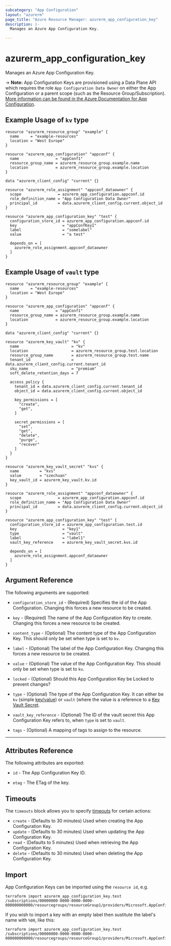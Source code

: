 ```yaml
---
subcategory: "App Configuration"
layout: "azurerm"
page_title: "Azure Resource Manager: azurerm_app_configuration_key"
description: |-
  Manages an Azure App Configuration Key.

---
```


# azurerm_app_configuration_key

Manages an Azure App Configuration Key.

-> **Note:** App Configuration Keys are provisioned using a Data Plane API which requires the role `App Configuration Data Owner` on either the App Configuration or a parent scope (such as the Resource Group/Subscription). [More information can be found in the Azure Documentation for App Configuration](https://docs.microsoft.com/azure/azure-app-configuration/concept-enable-rbac#azure-built-in-roles-for-azure-app-configuration).

## Example Usage of `kv` type

```hcl
resource "azurerm_resource_group" "example" {
  name     = "example-resources"
  location = "West Europe"
}

resource "azurerm_app_configuration" "appconf" {
  name                = "appConf1"
  resource_group_name = azurerm_resource_group.example.name
  location            = azurerm_resource_group.example.location
}

data "azurerm_client_config" "current" {}

resource "azurerm_role_assignment" "appconf_dataowner" {
  scope                = azurerm_app_configuration.appconf.id
  role_definition_name = "App Configuration Data Owner"
  principal_id         = data.azurerm_client_config.current.object_id
}

resource "azurerm_app_configuration_key" "test" {
  configuration_store_id = azurerm_app_configuration.appconf.id
  key                    = "appConfKey1"
  label                  = "somelabel"
  value                  = "a test"

  depends_on = [
    azurerm_role_assignment.appconf_dataowner
  ]
}
```

## Example Usage of `vault` type
```hcl
resource "azurerm_resource_group" "example" {
  name     = "example-resources"
  location = "West Europe"
}

resource "azurerm_app_configuration" "appconf" {
  name                = "appConf1"
  resource_group_name = azurerm_resource_group.example.name
  location            = azurerm_resource_group.example.location
}

data "azurerm_client_config" "current" {}

resource "azurerm_key_vault" "kv" {
  name                       = "kv"
  location                   = azurerm_resource_group.test.location
  resource_group_name        = azurerm_resource_group.test.name
  tenant_id                  = data.azurerm_client_config.current.tenant_id
  sku_name                   = "premium"
  soft_delete_retention_days = 7

  access_policy {
    tenant_id = data.azurerm_client_config.current.tenant_id
    object_id = data.azurerm_client_config.current.object_id

    key_permissions = [
      "create",
      "get",
    ]

    secret_permissions = [
      "set",
      "get",
      "delete",
      "purge",
      "recover"
    ]
  }
}

resource "azurerm_key_vault_secret" "kvs" {
  name         = "kvs"
  value        = "szechuan"
  key_vault_id = azurerm_key_vault.kv.id
}

resource "azurerm_role_assignment" "appconf_dataowner" {
  scope                = azurerm_app_configuration.appconf.id
  role_definition_name = "App Configuration Data Owner"
  principal_id         = data.azurerm_client_config.current.object_id
}

resource "azurerm_app_configuration_key" "test" {
  configuration_store_id = azurerm_app_configuration.test.id
  key                    = "key1"
  type                   = "vault"
  label                  = "label1"
  vault_key_reference    = azurerm_key_vault_secret.kvs.id

  depends_on = [
    azurerm_role_assignment.appconf_dataowner
  ]
}
```

## Argument Reference

The following arguments are supported:

* `configuration_store_id` - (Required) Specifies the id of the App Configuration. Changing this forces a new resource to be created.

* `key` - (Required) The name of the App Configuration Key to create. Changing this forces a new resource to be created.

* `content_type` - (Optional) The content type of the App Configuration Key. This should only be set when type is set to `kv`.

* `label` - (Optional) The label of the App Configuration Key.  Changing this forces a new resource to be created.

* `value` - (Optional) The value of the App Configuration Key. This should only be set when type is set to `kv`.

* `locked` - (Optional) Should this App Configuration Key be Locked to prevent changes?

* `type` - (Optional) The type of the App Configuration Key. It can either be `kv` (simple [key/value](https://docs.microsoft.com/azure/azure-app-configuration/concept-key-value)) or `vault` (where the value is a reference to a [Key Vault Secret](https://azure.microsoft.com/en-gb/services/key-vault/). 

* `vault_key_reference` - (Optional) The ID of the vault secret this App Configuration Key refers to, when `type` is set to `vault`.

* `tags` - (Optional) A mapping of tags to assign to the resource.

---
## Attributes Reference

The following attributes are exported:

* `id` - The App Configuration Key ID.

* `etag` - The ETag of the key.

## Timeouts

The `timeouts` block allows you to specify [timeouts](https://www.terraform.io/docs/configuration/resources.html#timeouts) for certain actions:

* `create` - (Defaults to 30 minutes) Used when creating the App Configuration Key.
* `update` - (Defaults to 30 minutes) Used when updating the App Configuration Key.
* `read` - (Defaults to 5 minutes) Used when retrieving the App Configuration Key.
* `delete` - (Defaults to 30 minutes) Used when deleting the App Configuration Key.

## Import

App Configuration Keys can be imported using the `resource id`, e.g.

```shell
terraform import azurerm_app_configuration_key.test /subscriptions/00000000-0000-0000-0000-000000000000/resourcegroups/resourceGroup1/providers/Microsoft.AppConfiguration/configurationStores/appConf1/AppConfigurationKey/appConfKey1/Label/label1
```

If you wish to import a key with an empty label then sustitute the label's name with `%00`, like this:
```shell
terraform import azurerm_app_configuration_key.test /subscriptions/00000000-0000-0000-0000-000000000000/resourcegroups/resourceGroup1/providers/Microsoft.AppConfiguration/configurationStores/appConf1/AppConfigurationKey/appConfKey1/Label/%00
```
